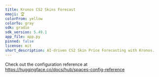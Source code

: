 ```yaml
---
title: Kronos CS2 Skins Forecast
emoji: 🏆
colorFrom: yellow
colorTo: gray
sdk: gradio
sdk_version: 5.49.1
app_file: app.py
pinned: false
license: mit
short_description: AI-driven CS2 Skin Price Forecasting with Kronos.
---
```


Check out the configuration reference at https://huggingface.co/docs/hub/spaces-config-reference
